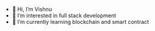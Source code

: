 - 👋 Hi, I’m Vishnu
- 👀 I’m interested in full stack development
- 🌱 I’m currently learning blockchain and smart contract

<!---
vishnusr90/vishnusr90 is a ✨ special ✨ repository because its `README.md` (this file) appears on your GitHub profile.
You can click the Preview link to take a look at your changes.
--->
